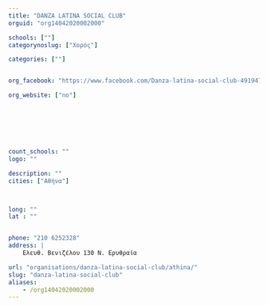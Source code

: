 ```yaml
---
title: "DANZA LATINA SOCIAL CLUB"
orguid: "org14042020002000"

schools: [""]
categorynoslug: ["Χορός"]

categories: [""]


org_facebook: "https://www.facebook.com/Danza-latina-social-club-491947187535265/"

org_website: ["no"]







count_schools: ""
logo: ""

description: ""
cities: ["Αθήνα"]



long: ""
lat : ""


phone: "210 6252328"
address: |
    Ελευθ. Βενιζέλου 130 Ν. Ερυθραία

url: "organisations/danza-latina-social-club/athina/"
slug: "danza-latina-social-club"
aliases:
    - /org14042020002000
---
```



